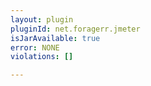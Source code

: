 ```yaml
---
layout: plugin
pluginId: net.foragerr.jmeter
isJarAvailable: true
error: NONE
violations: []

---
```

